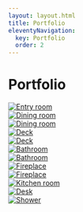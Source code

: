 ```yaml
---
layout: layout.html
title: Portfolio
eleventyNavigation:
  key: Portfolio
  order: 2
---
```


<div class="container">
  <div class="eyebrow"></div>
  <h1>Portfolio</h1>
  <div class="grid grid--3-column photo-gallery">
    <div class="grid__column">
      <a href="/images/portfolio/entry/1.webp" data-fancybox="portfolio" data-caption="Entry room">
        <img src="/images/portfolio/entry/thumbnail/1.webp" alt="Entry room" />
      </a>
    </div>
    <div class="grid__column">
      <a href="/images/portfolio/dining/1.webp" data-fancybox="portfolio" data-caption="Dining room">
        <img src="/images/portfolio/dining/thumbnail/1.webp" alt="Dining room" />
      </a>
    </div>
    <div class="grid__column">
      <a href="/images/portfolio/dining/2.webp" data-fancybox="portfolio" data-caption="Dining room">
        <img src="/images/portfolio/dining/thumbnail/2.webp" alt="Dining room" />
      </a>
    </div>
    <div class="grid__column">
      <a href="/images/portfolio/deck/2.webp" data-fancybox="portfolio" data-caption="Deck">
        <img src="/images/portfolio/deck/thumbnail/2.webp" alt="Deck" />
      </a>
    </div>
    <div class="grid__column">
      <a href="/images/portfolio/deck/1.webp" data-fancybox="portfolio" data-caption="Deck">
        <img src="/images/portfolio/deck/thumbnail/1.webp" alt="Deck" />
      </a>
    </div>
    <div class="grid__column">
      <a href="/images/portfolio/bathroom/1.webp" data-fancybox="portfolio" data-caption="Bathroom">
        <img src="/images/portfolio/bathroom/thumbnail/1.webp" alt="Bathroom" />
      </a>
    </div>
    <div class="grid__column">
      <a href="/images/portfolio/cubby/1.webp" data-fancybox="portfolio" data-caption="Bathroom">
        <img src="/images/portfolio/cubby/thumbnail/1.webp" alt="Bathroom" />
      </a>
    </div>
    <div class="grid__column">
      <a href="/images/portfolio/fireplace/1.webp" data-fancybox="portfolio" data-caption="Fireplace">
        <img src="/images/portfolio/fireplace/thumbnail/1.webp" alt="Fireplace" />
      </a>
    </div>
    <div class="grid__column">
      <a href="/images/portfolio/fireplace/2.webp" data-fancybox="portfolio" data-caption="Fireplace">
        <img src="/images/portfolio/fireplace/thumbnail/2.webp" alt="Fireplace" />
      </a>
    </div>
    <div class="grid__column">
      <a href="/images/portfolio/kitchen/1.webp" data-fancybox="portfolio" data-caption="Dining room">
        <img src="/images/portfolio/kitchen/thumbnail/1.webp" alt="Kitchen room" />
      </a>
    </div>
    <div class="grid__column">
      <a href="/images/portfolio/other/1.webp" data-fancybox="portfolio" data-caption="Dining room">
        <img src="/images/portfolio/other/thumbnail/1.webp" alt="Desk" />
      </a>
    </div>
    <div class="grid__column">
      <a href="/images/portfolio/shower/1.webp" data-fancybox="portfolio" data-caption="Dining room">
        <img src="/images/portfolio/shower/thumbnail/1.webp" alt="Shower" />
      </a>
    </div>
  </div>
</div>
